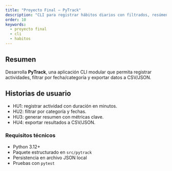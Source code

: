 ```yaml
---
title: "Proyecto Final — PyTrack"
description: "CLI para registrar hábitos diarios con filtrados, resúmenes y exportación."
order: 10
keywords:
  - proyecto final
  - cli
  - habitos
---
```


## Resumen

Desarrolla **PyTrack**, una aplicación CLI modular que permita registrar actividades, filtrar por fecha/categoría y exportar datos a CSV/JSON.

## Historias de usuario

- HU1: registrar actividad con duración en minutos.
- HU2: filtrar por categoría y fechas.
- HU3: generar resumen con métricas clave.
- HU4: exportar resultados a CSV/JSON.

### Requisitos técnicos

- Python 3.12+
- Paquete estructurado en `src/pytrack`
- Persistencia en archivo JSON local
- Pruebas con `pytest`
